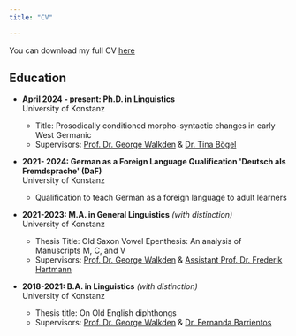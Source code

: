 ```yaml
---
title: "CV"

---
```


You can download my full CV [here](/mywebsite/files/CV_Riegger.pdf)


## Education

- **April 2024 - present: Ph.D. in Linguistics**  
  University of Konstanz  
	- Title: Prosodically conditioned morpho-syntactic changes in early West Germanic
	- Supervisors: [Prof. Dr. George Walkden](http://walkden.space) & [Dr. Tina Bögel](https://ling.sprachwiss.uni-konstanz.de/pages/home/boegel/)  

- **2021- 2024: German as a Foreign Language Qualification 'Deutsch als Fremdsprache' (DaF)**  
  University of Konstanz 
	- Qualification to teach German as a foreign language to adult learners 

- **2021-2023: M.A. in General Linguistics** *(with distinction)*   
  University of Konstanz 
	- Thesis Title: Old Saxon Vowel Epenthesis: An analysis of Manuscripts M, C, and V 
	- Supervisors: [Prof. Dr. George Walkden](http://walkden.space) & [Assistant Prof. Dr. Frederik Hartmann](https://frithureiks.github.io)

- **2018-2021: B.A. in Linguistics** *(with distinction)*   
  University of Konstanz 
	- Thesis title: On Old English diphthongs
	- Supervisors: [Prof. Dr. George Walkden](http://walkden.space) & [Dr. Fernanda Barrientos](https://www.fernandabarrientos.cl)
